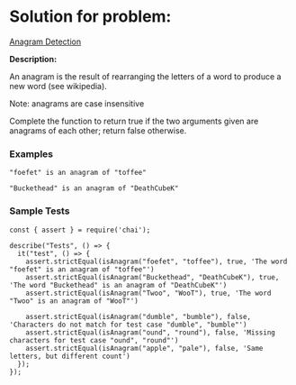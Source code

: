 # Solution for problem:

[Anagram Detection](https://www.codewars.com/kata/529eef7a9194e0cbc1000255)

**Description:**

An anagram is the result of rearranging the letters of a word to produce a new word (see wikipedia).

Note: anagrams are case insensitive

Complete the function to return true if the two arguments given are anagrams of each other; return false otherwise.

### Examples

```plaintext
"foefet" is an anagram of "toffee"

"Buckethead" is an anagram of "DeathCubeK"
```

### Sample Tests

```plaintext
const { assert } = require('chai');

describe("Tests", () => {
  it("test", () => {
    assert.strictEqual(isAnagram("foefet", "toffee"), true, 'The word "foefet" is an anagram of "toffee"')
    assert.strictEqual(isAnagram("Buckethead", "DeathCubeK"), true, 'The word "Buckethead" is an anagram of "DeathCubeK"')
    assert.strictEqual(isAnagram("Twoo", "WooT"), true, 'The word "Twoo" is an anagram of "WooT"')

    assert.strictEqual(isAnagram("dumble", "bumble"), false, 'Characters do not match for test case "dumble", "bumble"')
    assert.strictEqual(isAnagram("ound", "round"), false, 'Missing characters for test case "ound", "round"')
    assert.strictEqual(isAnagram("apple", "pale"), false, 'Same letters, but different count')
  });
});
```
